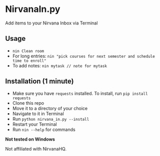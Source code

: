 # NirvanaIn.py
Add items to your Nirvana Inbox via Terminal 

## Usage
- ```nin Clean room```
- For long entries: ```nin "pick courses for next semester and schedule time to enroll"```
- To add notes: ```nin mytask // note for mytask```

## Installation (1 minute) 
- Make sure you have ```requests``` installed. To install, run ```pip install requests```
- Clone this repo
- Move it to a directory of your choice
- Navigate to it in Terminal
- Run ```python nirvana_in.py --install```
- Restart your Terminal
- Run ```nin --help``` for commands

**Not tested on Windows**

Not affiliated with NirvanaHQ. 
